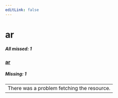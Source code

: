 ```yaml
---
editLink: false
---
```


# ar

##### All missed: 1


### [ar](https://github.com/Laravel-Lang/lang/blob/main/locales/ar/ar.json)

##### Missing: 1

<table >
<tr><td align="left" >
There was a problem fetching the resource.
</td>
</tr>

</table>


